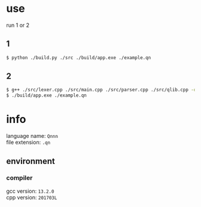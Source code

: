 # use
run 1 or 2
## 1
```sh
$ python ./build.py ./src ./build/app.exe ./example.qn
```
## 2
```sh
$ g++ ./src/lexer.cpp ./src/main.cpp ./src/parser.cpp ./src/qlib.cpp -o ./build/app.exe
$ ./build/app.exe ./example.qn
```
# info
language name: `Qnnn`  
file extension: `.qn`
## environment
### compiler
gcc version: `13.2.0`  
cpp version: `201703L`

